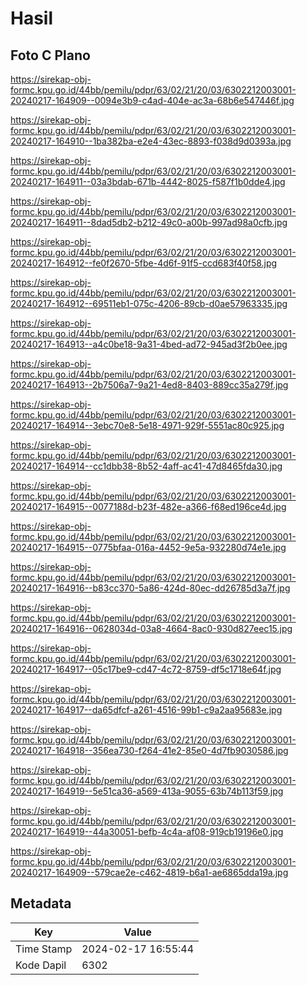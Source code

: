 # Hasil

## Foto C Plano

https://sirekap-obj-formc.kpu.go.id/44bb/pemilu/pdpr/63/02/21/20/03/6302212003001-20240217-164909--0094e3b9-c4ad-404e-ac3a-68b6e547446f.jpg

https://sirekap-obj-formc.kpu.go.id/44bb/pemilu/pdpr/63/02/21/20/03/6302212003001-20240217-164910--1ba382ba-e2e4-43ec-8893-f038d9d0393a.jpg

https://sirekap-obj-formc.kpu.go.id/44bb/pemilu/pdpr/63/02/21/20/03/6302212003001-20240217-164911--03a3bdab-671b-4442-8025-f587f1b0dde4.jpg

https://sirekap-obj-formc.kpu.go.id/44bb/pemilu/pdpr/63/02/21/20/03/6302212003001-20240217-164911--8dad5db2-b212-49c0-a00b-997ad98a0cfb.jpg

https://sirekap-obj-formc.kpu.go.id/44bb/pemilu/pdpr/63/02/21/20/03/6302212003001-20240217-164912--fe0f2670-5fbe-4d6f-91f5-ccd683f40f58.jpg

https://sirekap-obj-formc.kpu.go.id/44bb/pemilu/pdpr/63/02/21/20/03/6302212003001-20240217-164912--69511eb1-075c-4206-89cb-d0ae57963335.jpg

https://sirekap-obj-formc.kpu.go.id/44bb/pemilu/pdpr/63/02/21/20/03/6302212003001-20240217-164913--a4c0be18-9a31-4bed-ad72-945ad3f2b0ee.jpg

https://sirekap-obj-formc.kpu.go.id/44bb/pemilu/pdpr/63/02/21/20/03/6302212003001-20240217-164913--2b7506a7-9a21-4ed8-8403-889cc35a279f.jpg

https://sirekap-obj-formc.kpu.go.id/44bb/pemilu/pdpr/63/02/21/20/03/6302212003001-20240217-164914--3ebc70e8-5e18-4971-929f-5551ac80c925.jpg

https://sirekap-obj-formc.kpu.go.id/44bb/pemilu/pdpr/63/02/21/20/03/6302212003001-20240217-164914--cc1dbb38-8b52-4aff-ac41-47d8465fda30.jpg

https://sirekap-obj-formc.kpu.go.id/44bb/pemilu/pdpr/63/02/21/20/03/6302212003001-20240217-164915--0077188d-b23f-482e-a366-f68ed196ce4d.jpg

https://sirekap-obj-formc.kpu.go.id/44bb/pemilu/pdpr/63/02/21/20/03/6302212003001-20240217-164915--0775bfaa-016a-4452-9e5a-932280d74e1e.jpg

https://sirekap-obj-formc.kpu.go.id/44bb/pemilu/pdpr/63/02/21/20/03/6302212003001-20240217-164916--b83cc370-5a86-424d-80ec-dd26785d3a7f.jpg

https://sirekap-obj-formc.kpu.go.id/44bb/pemilu/pdpr/63/02/21/20/03/6302212003001-20240217-164916--0628034d-03a8-4664-8ac0-930d827eec15.jpg

https://sirekap-obj-formc.kpu.go.id/44bb/pemilu/pdpr/63/02/21/20/03/6302212003001-20240217-164917--05c17be9-cd47-4c72-8759-df5c1718e64f.jpg

https://sirekap-obj-formc.kpu.go.id/44bb/pemilu/pdpr/63/02/21/20/03/6302212003001-20240217-164917--da65dfcf-a261-4516-99b1-c9a2aa95683e.jpg

https://sirekap-obj-formc.kpu.go.id/44bb/pemilu/pdpr/63/02/21/20/03/6302212003001-20240217-164918--356ea730-f264-41e2-85e0-4d7fb9030586.jpg

https://sirekap-obj-formc.kpu.go.id/44bb/pemilu/pdpr/63/02/21/20/03/6302212003001-20240217-164919--5e51ca36-a569-413a-9055-63b74b113f59.jpg

https://sirekap-obj-formc.kpu.go.id/44bb/pemilu/pdpr/63/02/21/20/03/6302212003001-20240217-164919--44a30051-befb-4c4a-af08-919cb19196e0.jpg

https://sirekap-obj-formc.kpu.go.id/44bb/pemilu/pdpr/63/02/21/20/03/6302212003001-20240217-164909--579cae2e-c462-4819-b6a1-ae6865dda19a.jpg


## Metadata

| Key        | Value               |
| ---------- | ------------------- |
| Time Stamp | 2024-02-17 16:55:44 |
| Kode Dapil | 6302                |



